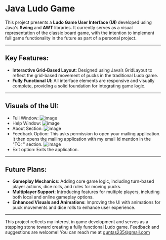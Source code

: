 # Java Ludo Game

This project presents a **Ludo Game User Interface (UI)** developed using Java's **Swing** and **AWT** libraries. It currently serves as a visual representation of the classic board game, with the intention to implement full game functionality in the future as part of a personal project.

---

## Key Features:
- **Interactive Grid-Based Layout**: Designed using Java’s GridLayout to reflect the grid-based movement of pucks in the traditional Ludo game.
- **Fully Functional UI**: All interface elements are responsive and visually complete, providing a solid foundation for integrating game logic.

---

## Visuals of the UI:
- Full Window: ![image](https://github.com/user-attachments/assets/037ba27c-a3c0-4837-9b34-5e2c5daa7cbc)
- Help Window: ![image](https://github.com/user-attachments/assets/67a29b00-b190-4c0d-8437-dc1fd9d9d682)
- About Section: ![image](https://github.com/user-attachments/assets/aeb9288b-f77c-4260-b576-e1b0bbc1f62b)
- Feedback Option: This asks permission to open your mailing application. It then opens the mailing application with my email Id mention in the "TO: " section. ![image](https://github.com/user-attachments/assets/8ed63d51-8767-4d1e-8227-347a5264629b)
- Exit option: Exits the application.
  
---

## Future Plans:
- **Gameplay Mechanics**: Adding core game logic, including turn-based player actions, dice rolls, and rules for moving pucks.
- **Multiplayer Support**: Introducing features for multiple players, including both local and online gameplay options.
- **Enhanced Visuals and Animations**: Improving the UI with animations for puck movements and dice rolls to enhance user experience.

---

This project reflects my interest in game development and serves as a stepping stone toward creating a fully functional Ludo game. Feedback and suggestions are welcome! You can reach me at guntas235@gmail.com
